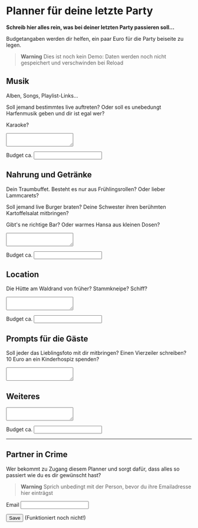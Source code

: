 # Planner für deine letzte Party

**Schreib hier alles rein, was bei deiner letzten Party passieren soll...**

Budgetangaben werden dir helfen, ein paar Euro für die Party beiseite zu legen.


> **Warning**
> Dies ist noch kein Demo: Daten werden noch nicht gespeichert und verschwinden bei Reload

## Musik

Alben, Songs, Playlist-Links...

Soll jemand bestimmtes live auftreten? Oder soll es unebedungt Harfenmusik geben und dir ist egal wer?

Karaoke?

<textarea></textarea>

Budget ca.
<input type="number"></input>

## Nahrung und Getränke

Dein Traumbuffet. Besteht es nur aus Frühlingsrollen? Oder lieber Lammcarets?

Soll jemand live Burger braten? Deine Schwester ihren berühmten Kartoffelsalat mitbringen?

Gibt's ne richtige Bar? Oder warmes Hansa aus kleinen Dosen?

<textarea></textarea>

Budget ca.
<input type="number"></input>

## Location

Die Hütte am Waldrand von früher? Stammkneipe? Schiff?

<textarea></textarea>

Budget ca.
<input type="number"></input>

## Prompts für die Gäste

Soll jeder das Lieblingsfoto mit dir mitbringen? Einen Vierzeiler schreiben? 10 Euro an ein Kinderhospiz spenden? 

<textarea></textarea>

## Weiteres

<textarea></textarea>

Budget ca.
<input type="number"></input>

---

## Partner in Crime

Wer bekommt zu Zugang diesem Planner und sorgt dafür, dass alles so passiert wie du es dir gewünscht hast?

> **Warning**
> Sprich unbedingt mit der Person, bevor du ihre Emailadresse hier einträgst

Email
<input type="email"></input>

<button>Save</button> (Funktioniert noch nicht!)

